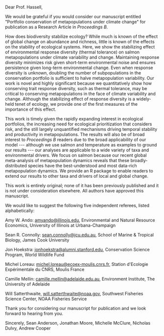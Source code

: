 Dear Prof. Hassell,

We would be grateful if you would consider our manuscript entitled "Portfolio conservation of metapopulations under climate change" for publication as a Research Article in *Proceedings B*.

How does biodiversity stabilize ecology? While much is known of the effect of global change on abundance and richness, little is known of the effects on the stability of ecological systems. Here, we show the stabilizing effect of environmental response diversity (thermal tolerance) on salmon metapopulations under climate variability and change. Maintaining response diversity minimizes risk given short-term environmental noise and ensures persistence given long-term environmental change. Even when response diversity is unknown, doubling the number of subpopulations in the conservation portfolio is sufficient to halve metapopulation variability. Our work is novel and highly significant because we quantitatively show how conserving trait response diversity, such as thermal tolerance, may be critical to conserving metapopulations in the face of climate variability and change. Although the stabilizing effect of response diversity is a widely-held tenet of ecology, we provide one of the first measures of the importance of this effect.

This work is timely given the rapidly expanding interest in ecological portfolios, the increasing need for ecological prioritization that considers risk, and the still largely unquantified mechanisms driving temporal stability and productivity in metapopulations. The results will also be of broad interest to *Proceedings B* readers due to the broad applicability of our model --- although we use salmon and temperature as examples to ground our results --- our analyses are applicable to a wide variety of taxa and environmental drivers. We focus on salmon because our recent global meta-analysis of metapopulation dynamics reveals that these broadly-distributed species have the best-understood and most data-rich metapopulation dynamics. We provide an R package to enable readers to extend our results to other taxa and drivers of local and global change.

This work is entirely original; none of it has been previously published and it is not under consideration elsewhere. All authors have approved this manuscript.

We would like to suggest the following five independent referees, listed alphabetically:

Amy W. Ando: amyando@illinois.edu, Environmental and Natural Resource Economics, University of Illinois at Urbana-Champaign

Sean R. Connolly: sean.connolly@jcu.edu.au, School of Marine & Tropical Biology, James Cook University

Jon Hoekstra: jonhoekstra@alumni.stanford.edu, Conservation Science Program, World Wildlife Fund

Michel Loreau: michel.loreau@ecoex-moulis.cnrs.fr, Station d'Ecologie Expérimentale du CNRS, Moulis France

Camille Mellin: camille.mellin@adelaide.edu.au, Environment Institute, The University of Adelaide

Will Satterthwaite, will.satterthwaite@noaa.gov, Southwest Fisheries Science Center, NOAA Fisheries Service

Thank you for considering our manuscript for publication and we look forward to hearing from you.

Sincerely,
Sean Anderson, Jonathan Moore, Michelle McClure, Nicholas Dulvy, Andrew Cooper
